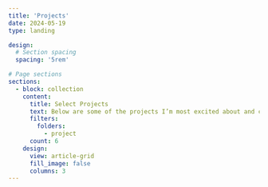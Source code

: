 ```yaml
---
title: 'Projects'
date: 2024-05-19
type: landing

design:
  # Section spacing
  spacing: '5rem'

# Page sections
sections:
  - block: collection
    content:
      title: Select Projects
      text: Below are some of the projects I’m most excited about and currently working on—stay tuned for results!
      filters:
        folders:
          - project
      count: 6   
    design:
      view: article-grid
      fill_image: false
      columns: 3
---
```

